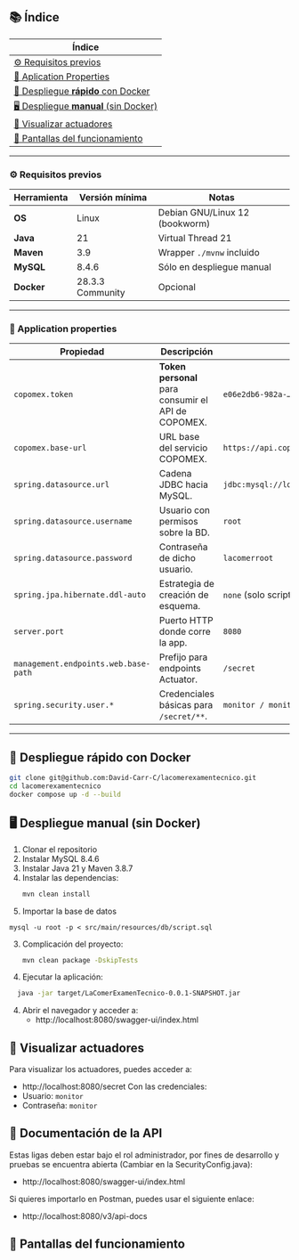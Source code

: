 ## 📚 Índice

| Índice                                                                   | 
|--------------------------------------------------------------------------|
| [⚙️ Requisitos previos](#-requisitos-previos)                            |
| [🔐 Aplication Properties](#-application-properties)                     |
| [🐳 Despliegue **rápido** con Docker](#-despliegue-rápido-con-docker)    |
| [🖥️ Despliegue **manual** (sin Docker)](#-despliegue-manual-sin-docker) |
| [📖 Visualizar actuadores](#-visualizar-actuadores)                   |
| [📸 Pantallas del funcionamiento](#-pantallas-del-funcionamiento)         |

---

### ⚙️ Requisitos previos
| Herramienta | Versión mínima | Notas                         |
|-------------|----------------|-------------------------------|
| **OS**       | Linux          | Debian GNU/Linux 12 (bookworm) |
| **Java**    | 21             | Virtual Thread 21             |
| **Maven**   | 3.9            | Wrapper `./mvnw` incluido     |
| **MySQL**   | 8.4.6          | Sólo en despliegue manual     |
| **Docker**  | 28.3.3 Community | Opcional                      |

---

### 🔐 Application properties

| Propiedad | Descripción | Ejemplo / Valor |
|-----------|-------------|-----------------|
| `copomex.token` | **Token personal** para consumir el API de COPOMEX. | `e06e2db6-982a-…` |
| `copomex.base-url` | URL base del servicio COPOMEX. | `https://api.copomex.com` |
| `spring.datasource.url` | Cadena JDBC hacia MySQL. | `jdbc:mysql://localhost:3306/lacomer_usuarios` |
| `spring.datasource.username` | Usuario con permisos sobre la BD. | `root` |
| `spring.datasource.password` | Contraseña de dicho usuario. | `lacomerroot` |
| `spring.jpa.hibernate.ddl-auto` | Estrategia de creación de esquema. | `none` (solo scripts) |
| `server.port` | Puerto HTTP donde corre la app. | `8080` |
| `management.endpoints.web.base-path` | Prefijo para endpoints Actuator. | `/secret` |
| `spring.security.user.*` | Credenciales básicas para `/secret/**`. | `monitor / monitor` |

---

## 🐳 Despliegue **rápido** con Docker

```bash
git clone git@github.com:David-Carr-C/lacomerexamentecnico.git
cd lacomerexamentecnico
docker compose up -d --build
```

## 🖥️ Despliegue **manual** (sin Docker)
1. Clonar el repositorio
2. Instalar MySQL 8.4.6
3. Instalar Java 21 y Maven 3.8.7
2. Instalar las dependencias:
   ```bash
   mvn clean install
   ```
3. Importar la base de datos
```
mysql -u root -p < src/main/resources/db/script.sql
```
3. Complicación del proyecto:
   ```bash
   mvn clean package -DskipTests
   ```
4. Ejecutar la aplicación:
```bash
  java -jar target/LaComerExamenTecnico-0.0.1-SNAPSHOT.jar 
```
4. Abrir el navegador y acceder a:
   - http://localhost:8080/swagger-ui/index.html

## 📖 Visualizar actuadores
Para visualizar los actuadores, puedes acceder a:
- http://localhost:8080/secret
Con las credenciales:
- Usuario: `monitor`
- Contraseña: `monitor`

## 📸 Documentación de la API
Estas ligas deben estar bajo el rol administrador,
por fines de desarrollo y pruebas se encuentra abierta
(Cambiar en la SecurityConfig.java):
- http://localhost:8080/swagger-ui/index.html

Si quieres importarlo en Postman, 
puedes usar el siguiente enlace:
- http://localhost:8080/v3/api-docs

## 📸 Pantallas del funcionamiento